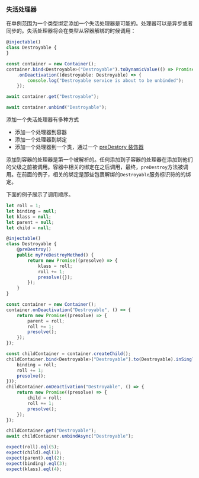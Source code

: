 ### 失活处理器

在单例范围为一个类型绑定添加一个失活处理器是可能的。处理器可以是异步或者同步的。失活处理器将会在类型从容器解绑的时候调用：
```ts
@injectable()
class Destroyable {
}

const container = new Container();
container.bind<Destroyable>("Destroyable").toDynamicValue(() => Promise.resolve(new Destroyable())).inSingletonScope()
    .onDeactivation((destroyable: Destroyable) => {
        console.log("Destroyable service is about to be unbinded");
    });

await container.get("Destroyable");

await container.unbind("Destroyable");
```

添加一个失活处理器有多种方式
- 添加一个处理器到容器
- 添加一个处理器到绑定
- 添加一个处理器到一个类，通过一个 [preDestory 装饰器](https://github.com/inversify/InversifyJS/blob/master/wiki/pre_destroy.md)

添加到容器的处理器是第一个被解析的。任何添加到子容器的处理器在添加到他们的父级之前被调用。容器中相关的绑定在之后调用，最终，`preDestroy`方法被调用。在前面的例子，相关的绑定是那些包裹解绑的`Destroyable`服务标识符的的绑定。

下面的例子展示了调用顺序。
```ts
let roll = 1;
let binding = null;
let klass = null;
let parent = null;
let child = null;

@injectable()
class Destroyable {
    @preDestroy()
    public myPreDestroyMethod() {
        return new Promise((presolve) => {
            klass = roll;
            roll += 1;
            presolve({});
        });
    }
}

const container = new Container();
container.onDeactivation("Destroyable", () => {
    return new Promise((presolve) => {
        parent = roll;
        roll += 1;
        presolve();
    });
});

const childContainer = container.createChild();
childContainer.bind<Destroyable>("Destroyable").to(Destroyable).inSingletonScope().onDeactivation(() => new Promise((presolve) => {
    binding = roll;
    roll += 1;
    presolve();
}));
childContainer.onDeactivation("Destroyable", () => {
    return new Promise((presolve) => {
        child = roll;
        roll += 1;
        presolve();
    });
});

childContainer.get("Destroyable");
await childContainer.unbindAsync("Destroyable");

expect(roll).eql(5);
expect(child).eql(1);
expect(parent).eql(2);
expect(binding).eql(3);
expect(klass).eql(4);
```